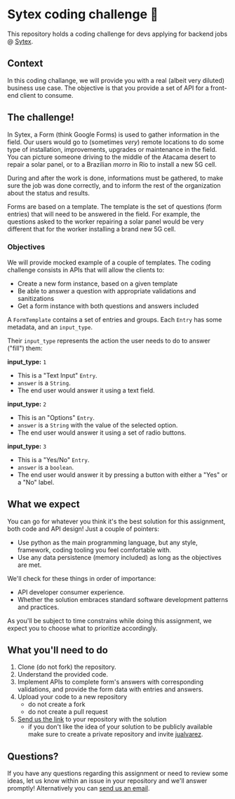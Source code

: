 # Sytex coding challenge 🎯

This repository holds a coding challenge for devs applying for backend jobs @ [Sytex](https://sytex.io).

## Context

In this coding challange, we will provide you with a real (albeit very diluted) business use case. The objective is that you provide a set of API for a front-end client to consume.

## The challenge!

In Sytex, a Form (think Google Forms) is used to gather information in the field. Our users would go to (sometimes *very*) remote locations to do some type of installation, improvements, upgrades or maintenance in the field. You can picture someone driving to the middle of the Atacama desert to repair a solar panel, or to a Brazilian *morro* in Rio to install a new 5G cell.

During and after the work is done, informations must be gathered, to make sure the job was done correctly, and to inform the rest of the organization about the status and results.

Forms are based on a template. The template is the set of questions (form entries) that will need to be answered in the field. For example, the questions asked to the worker repairing a solar panel would be very different that for the worker installing a brand new 5G cell.

### Objectives
We will provide mocked example of a couple of templates. The coding challenge consists in APIs that will allow the clients to:

- Create a new form instance, based on a given template
- Be able to answer a question with appropriate validations and sanitizations
- Get a form instance with both questions and answers included

A `FormTemplate` contains a set of entries and groups. Each `Entry` has some metadata, and an `input_type`.

Their `input_type` represents the action the user needs to do to answer ("fill") them:

**input_type:** `1`
- This is a "Text Input" `Entry`. 
- `answer` is a `String`.
- The end user would answer it using a text field.

**input_type:** `2`
- This is an "Options" `Entry`. 
- `answer` is a `String` with the value of the selected option.
- The end user would answer it using a set of radio buttons.

**input_type:** `3`
- This is a "Yes/No" `Entry`. 
- `answer` is a `boolean`.
- The end user would answer it by pressing a button with either a "Yes" or a "No" label.

## What we expect

You can go for whatever you think it's the best solution for this assignment, both code and API design! Just a couple of pointers:

- Use python as the main programming language, but any style, framework, coding tooling you feel comfortable with.
- Use any data persistence (memory included) as long as the objectives are met.

We'll check for these things in order of importance:

- API developer consumer experience.
- Whether the solution embraces standard software development patterns and practices. 

As you'll be subject to time constrains while doing this assignment, we expect you to choose what to prioritize accordingly.

## What you'll need to do

1. Clone (do not fork) the repository.
2. Understand the provided code.
3. Implement APIs to complete form's answers with corresponding validations, and provide the form data with entries and answers.
4. Upload your code to a new repository 
    - do not create a fork
    - do not create a pull request
5. [Send us the link](mailto:juan@sytex.io) to your repository with the solution
    - if you don't like the idea of your solution to be publicly available make sure to create a private repository and invite [jualvarez](https://github.com/jualvarez).
    
## Questions?

If you have any questions regarding this assignment or need to review some ideas, let us know within an issue in your repository and we'll answer promptly! Alternatively you can [send us an email](mailto:juan@sytex.io).
